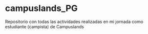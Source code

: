 # campuslands_PG
Repositorio con todas las actividades realizadas en mi jornada  como estudiante (campista) de Campuslands
